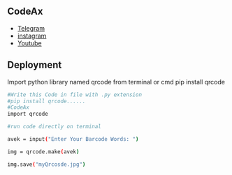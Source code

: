 
## CodeAx

 - [Telegram](https://t.me/avekgaming)
 - [instagram](https://instagram.com/codeax1?utm_medium=copy_link)
 - [Youtube](https://youtube.com/channel/UC-Q6ZcOtcx1gZ9fI5MDDt3w)


## Deployment

Import python library named qrcode from terminal or cmd 
pip install qrcode

```bash
#Write this Code in file with .py extension
#pip install qrcode......
#CodeAx
import qrcode

#run code directly on terminal

avek = input("Enter Your Barcode Words: ")

img = qrcode.make(avek)

img.save("myQrcosde.jpg")

```

